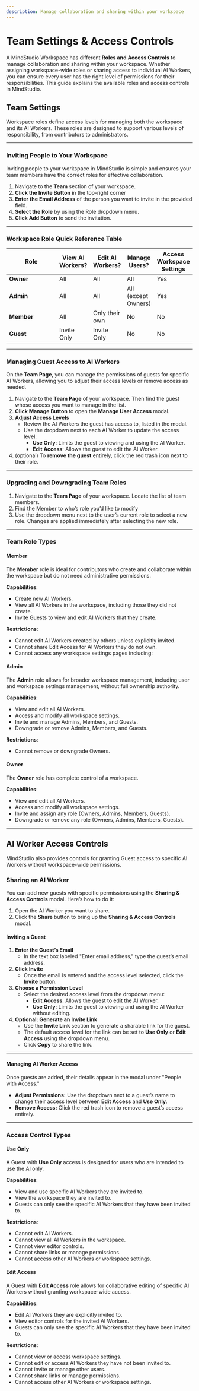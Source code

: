 ```yaml
---
description: Manage collaboration and sharing within your workspace
---
```


# Team Settings & Access Controls

A MindStudio Workspace has different **Roles and Access Controls** to manage collaboration and sharing within your workspace. Whether assigning workspace-wide roles or sharing access to individual AI Workers, you can ensure every user has the right level of permissions for their responsibilities. This guide explains the available roles and access controls in MindStudio.

## Team Settings

Workspace roles define access levels for managing both the workspace and its AI Workers. These roles are designed to support various levels of responsibility, from contributors to administrators.

***

### **Inviting People to Your Workspace**

Inviting people to your workspace in MindStudio is simple and ensures your team members have the correct roles for effective collaboration.

1. Navigate to the **Team** section of your workspace.
2. **Click the Invite Button i**n the top-right corner
3. **Enter the Email Address** of the person you want to invite in the provided field.
4. **Select the Role** by using the Role dropdown menu.
5. **Click Add Button** to send the invitation.

***

### **Workspace Role Quick Reference Table**

<table data-full-width="false"><thead><tr><th width="149">Role</th><th>View AI Workers?</th><th>Edit AI Workers?</th><th>Manage Users? </th><th>Access Workspace Settings</th></tr></thead><tbody><tr><td><strong>Owner</strong></td><td>All</td><td>All</td><td>All</td><td>Yes</td></tr><tr><td><strong>Admin</strong></td><td>All</td><td>All</td><td>All (except Owners)</td><td>Yes</td></tr><tr><td><strong>Member</strong></td><td>All</td><td>Only their own</td><td>No</td><td>No</td></tr><tr><td><strong>Guest</strong></td><td>Invite Only</td><td>Invite Only</td><td>No</td><td>No</td></tr></tbody></table>

***

### **Managing Guest Access to AI Workers**

On the **Team Page**, you can manage the permissions of guests for specific AI Workers, allowing you to adjust their access levels or remove access as needed.

1. Navigate to the **Team Page** of your workspace. Then find the guest whose access you want to manage in the list.
2. **Click Manage Button** to open the **Manage User Access** modal.
3. **Adjust Access Levels**
   * Review the AI Workers the guest has access to, listed in the modal.
   * Use the dropdown next to each AI Worker to update the access level:
     * **Use Only**: Limits the guest to viewing and using the AI Worker.
     * **Edit Access**: Allows the guest to edit the AI Worker.
4. (optional) To **remove the guest** entirely, click the red trash icon next to their role.

***

### **Upgrading and Downgrading Team Roles**

1. Navigate to the **Team Page** of your workspace. Locate the list of team members.
2. Find the Member to who’s role you’d like to modify
3. Use the dropdown menu next to the user’s current role to select a new role. Changes are applied immediately after selecting the new role.

***

### Team Role Types

#### **Member**

The **Member** role is ideal for contributors who create and collaborate within the workspace but do not need administrative permissions.

**Capabilities**:

* Create new AI Workers.
* View all AI Workers in the workspace, including those they did not create.
* Invite Guests to view and edit AI Workers that they create.

**Restrictions**:

* Cannot edit AI Workers created by others unless explicitly invited.
* Cannot share Edit Access for AI Workers they do not own.
* Cannot access any workspace settings pages including:

#### **Admin**

The **Admin** role allows for broader workspace management, including user and workspace settings management, without full ownership authority.

**Capabilities**:

* View and edit all AI Workers.
* Access and modify all workspace settings.
* Invite and manage Admins, Members, and Guests.
* Downgrade or remove Admins, Members, and Guests.

**Restrictions**:

* Cannot remove or downgrade Owners.

#### **Owner**

The **Owner** role has complete control of a workspace.

**Capabilities**:

* View and edit all AI Workers.
* Access and modify all workspace settings.
* Invite and assign any role (Owners, Admins, Members, Guests).
* Downgrade or remove any role (Owners, Admins, Members, Guests).

***

## **AI Worker Access Controls**

MindStudio also provides controls for granting Guest access to specific AI Workers without workspace-wide permissions.

### Sharing an AI Worker

You can add new guests with specific permissions using the **Sharing & Access Controls** modal. Here’s how to do it:

1. Open the AI Worker you want to share.
2. Click the **Share** button to bring up the **Sharing & Access Controls** modal.

#### **Inviting a Guest**

1. **Enter the Guest’s Email**
   * In the text box labeled "Enter email address," type the guest’s email address.
2. **Click Invite**
   * Once the email is entered and the access level selected, click the **Invite** button.
3. **Choose a Permission Level**
   * Select the desired access level from the dropdown menu:
     * **Edit Access**: Allows the guest to edit the AI Worker.
     * **Use Only**: Limits the guest to viewing and using the AI Worker without editing.
4. **Optional: Generate an Invite Link**
   * Use the **Invite Link** section to generate a sharable link for the guest.
   * The default access level for the link can be set to **Use Only** or **Edit Access** using the dropdown menu.
   * Click **Copy** to share the link.

***

#### **Managing AI Worker Access**

Once guests are added, their details appear in the modal under "People with Access."

* **Adjust Permissions:** Use the dropdown next to a guest’s name to change their access level between **Edit Access** and **Use Only**.
* **Remove Access:** Click the red trash icon to remove a guest’s access entirely.

***

### Access Control Types

#### **Use Only**

A Guest with **Use Only** access is designed for users who are intended to use the AI only.

**Capabilities**:

* View and use specific AI Workers they are invited to.
* View the workspace they are invited to.
* Guests can only see the specific AI Workers that they have been invited to.

**Restrictions**:

* Cannot edit AI Workers.
* Cannot view all AI Workers in the workspace.
* Cannot view editor controls.
* Cannot share links or manage permissions.
* Cannot access other AI Workers or workspace settings.

#### **Edit Access**

A Guest with **Edit Access** role allows for collaborative editing of specific AI Workers without granting workspace-wide access.

**Capabilities**:

* Edit AI Workers they are explicitly invited to.
* View editor controls for the invited AI Workers.
* Guests can only see the specific AI Workers that they have been invited to.

**Restrictions**:

* Cannot view or access workspace settings.
* Cannot edit or access AI Workers they have not been invited to.
* Cannot invite or manage other users.
* Cannot share links or manage permissions.
* Cannot access other AI Workers or workspace settings.

